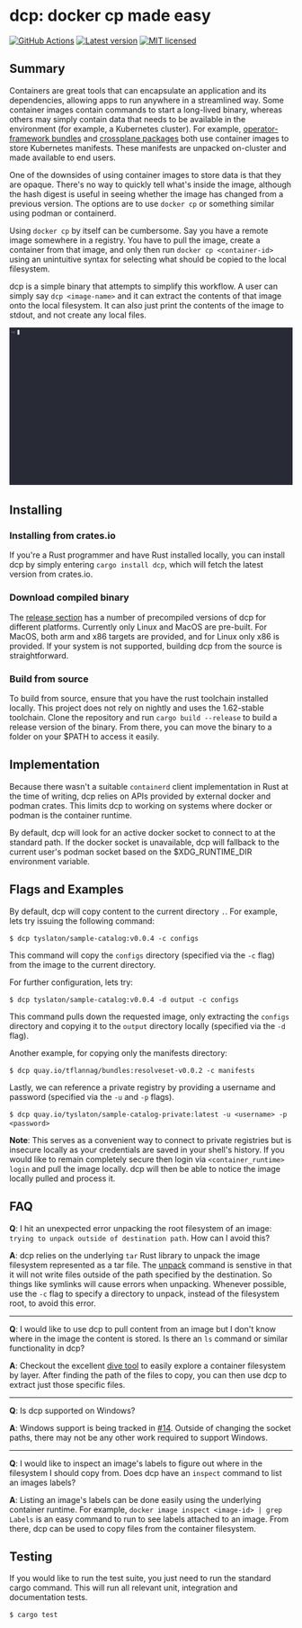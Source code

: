 # dcp: docker cp made easy

[![GitHub Actions](https://github.com/exdx/dcp/workflows/ci/badge.svg)](https://github.com/exdx/dcp/actions)
[![Latest version](https://img.shields.io/crates/v/dcp.svg)](https://crates.io/crates/dcp)
[![MIT licensed](https://img.shields.io/badge/license-MIT-blue.svg)](./LICENSE)

## Summary

Containers are great tools that can encapsulate an application and its dependencies,
allowing apps to run anywhere in a streamlined way. Some container images contain
commands to start a long-lived binary, whereas others may simply contain data
that needs to be available in the environment (for example, a Kubernetes cluster).
For example, [operator-framework bundles](https://olm.operatorframework.io/docs/tasks/creating-operator-bundle/) and [crossplane packages](https://crossplane.io/docs/v1.9/concepts/packages.html) both use
container images to store Kubernetes manifests. These manifests are unpacked on-cluster and made available to end users.

One of the downsides of using container images to store data is that they are
opaque. There's no way to quickly tell what's inside the image, although
the hash digest is useful in seeing whether the image has changed from a previous
version. The options are to use `docker cp` or something similar using podman
or containerd.

Using `docker cp` by itself can be cumbersome. Say you have a remote image
somewhere in a registry. You have to pull the image, create a container from that
image, and only then run `docker cp <container-id>` using an unintuitive syntax for selecting
what should be copied to the local filesystem.

dcp is a simple binary that attempts to simplify this workflow. A user can simply
say `dcp <image-name>` and it can extract the contents of that image onto the
local filesystem. It can also just print the contents of the image to stdout, and
not create any local files.

![Demo](demo.gif)

## Installing

### Installing from crates.io

If you're a Rust programmer and have Rust installed locally, you can install dcp
by simply entering `cargo install dcp`, which will fetch the latest version from
crates.io.

### Download compiled binary

The [release section](https://github.com/exdx/dcp/releases) has a number
of precompiled versions of dcp for different platforms. Currently only Linux and
MacOS are pre-built. For MacOS, both arm and x86 targets are provided, and
for Linux only x86 is provided. If your system is not supported, building dcp from
the source is straightforward.

### Build from source

To build from source, ensure that you have the rust toolchain installed locally.
This project does not rely on nightly and uses the 1.62-stable toolchain.
Clone the repository and run `cargo build --release` to build a release version
of the binary. From there, you can move the binary to a folder on your $PATH to access
it easily.

## Implementation

Because there wasn't a suitable `containerd` client implementation in Rust at the time
of writing, dcp relies on APIs provided by external docker and podman crates. This limits dcp to working on systems where docker or podman is the container runtime.

By default, dcp will look for an active docker socket to connect to at the standard path. If the docker socket is unavailable, dcp will fallback to the current user's podman socket based on the $XDG_RUNTIME_DIR environment variable.

## Flags and Examples

By default, dcp will copy content to the current directory `.`. For example, lets
try issuing the following command:

```
$ dcp tyslaton/sample-catalog:v0.0.4 -c configs
```

This command will copy the `configs` directory (specified via the `-c` flag) from the image to the current directory.

For further configuration, lets try:

```
$ dcp tyslaton/sample-catalog:v0.0.4 -d output -c configs
```

This command pulls down the requested image, only extracting
the `configs` directory and copying it to the `output` directory
locally (specified via the `-d` flag).

Another example, for copying only the manifests directory:

```
$ dcp quay.io/tflannag/bundles:resolveset-v0.0.2 -c manifests
```

Lastly, we can reference a private registry by providing a username
and password (specified via the `-u` and `-p` flags).

```
$ dcp quay.io/tyslaton/sample-catalog-private:latest -u <username> -p <password>
```

**Note**: This serves as a convenient way to connect to private 
registries but is insecure locally as your credentials are saved in
your shell's history. If you would like to remain completely secure then
login via `<container_runtime> login` and pull the image locally. dcp 
will then be able to notice the image locally pulled and process it.

## FAQ

**Q**: I hit an unexpected error unpacking the root filesystem of an image: `trying to unpack outside of destination path`. How can I avoid this?

**A**: dcp relies on the underlying `tar` Rust library to unpack the image filesystem represented as a tar file. The [unpack](https://docs.rs/tar/latest/tar/struct.Archive.html#method.unpack) command is senstive in that it will not write files outside of the path specified by the destination. So things like symlinks will cause errors when unpacking. Whenever possible, use the `-c` flag to specify a directory to unpack, instead of the filesystem root, to avoid this error. 

------------------
**Q**: I would like to use dcp to pull content from an image but I don't know where in the image the content is stored. Is there an `ls` command or similar functionality in dcp? 

**A**: Checkout the excellent [dive tool](https://github.com/wagoodman/dive) to easily explore a container filesystem by layer. After finding the path of the files to copy, you can then use dcp to extract just those specific files. 

------------------
**Q**: Is dcp supported on Windows?

**A**: Windows support is being tracked in [#14](https://github.com/exdx/dcp/issues/14). Outside of changing the socket paths, there may not be any other work required to support Windows.

------------------
**Q**: I would like to inspect an image's labels to figure out where in the filesystem I should copy from. Does dcp have an `inspect` command to list an images labels?

**A**: Listing an image's labels can be done easily using the underlying container runtime. For example, `docker image inspect <image-id> | grep Labels` is an easy command to run to see labels attached to an image. From there, dcp can be used to copy files from the container filesystem. 


## Testing

If you would like to run the test suite, you just need to run the standard cargo command. This will run all relevant
unit, integration and documentation tests.

```
$ cargo test
```
